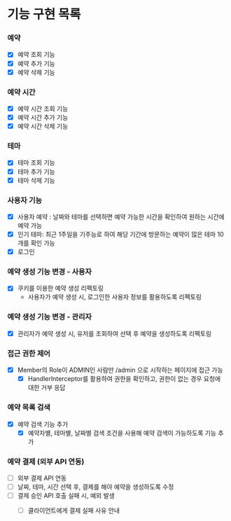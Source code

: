 # 기능 구현 목록

### 예약
- [x] 예약 조회 기능
- [x] 예약 추가 기능
- [x] 예약 삭제 기능
### 예약 시간
- [x] 예약 시간 조회 기능
- [x] 예약 시간 추가 기능
- [x] 예약 시간 삭제 기능
### 테마
- [x] 테마 조회 기능
- [x] 테마 추가 기능
- [x] 테마 삭제 기능
### 사용자 기능
- [x] 사용자 예약 : 날짜와 테마를 선택하면 예약 가능한 시간을 확인하여 원하는 시간에 예약 가능
- [x] 인기 테마: 최근 1주일을 기주능로 하여 해당 기간에 방문하는 예약이 많은 테마 10개를 확인 가능
- [X] 로그인
### 예약 생성 기능 변경 - 사용자
- [x] 쿠키를 이용한 예약 생성 리펙토링
    - 사용자가 예약 생성 시, 로그인한 사용자 정보를 활용하도록 리펙토링
### 예약 생성 기능 변경 - 관리자
- [x] 관리자가 예약 생성 시, 유저를 조회하여 선택 후 예약을 생성하도록 리펙토링
### 접근 권한 제어
- [x] Member의 Role이 ADMIN인 사람만 /admin 으로 시작하는 페이지에 접근 가능
    - [x] HandlerInterceptor를 활용하여 권한을 확인하고, 권한이 없는 경우 요청에 대한 거부 응답
### 예약 목록 검색
- [x] 예약 검색 기능 추가
    - [x] 예약자별, 테마별, 날짜별 검색 조건을 사용해 예약 검색이 가능하도록 기능 추가

### 예약 결제 (외부 API 연동)
- [ ] 외부 결제 API 연동
- [ ] 날짜, 테마, 시간 선택 후, 결제를 해야 예약을 생성하도록 수정
- [ ] 결제 승인 API 호출 실패 시, 예외 발생
  - [ ] 클라이언트에게 결제 실패 사유 안내

